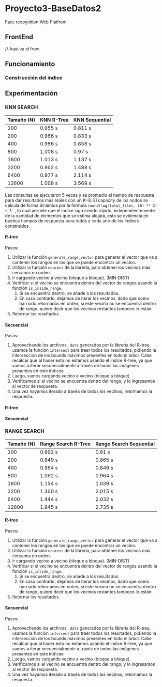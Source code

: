 # Proyecto3-BaseDatos2
Face recognition Web Platfrom



## FrontEnd

// Aqui va el front 


## Funcionamiento

### Construcción del índice


## Experimentación


### KNN SEARCH

| Tamaño (N)  | KNN R-Tree | KNN Sequential      |
| --- | ----------- |   ---    |
| 100 | 0.955 s | 0.811 s       |
| 200      | 0.966 s       |  0.833 s     |
| 400   | 0.986 s        |   0.858 s    |
| 800   | 1.008 s        | 0.97 s      |
| 1600   | 1.013 s        |  1.137 s    |
| 3200   | 0.962  s      |  1.488 s    |
| 6400   | 0.977 s        |  2.114 s     |
| 12800   | 1.068 s        |  3.569 s     |


Las consultas se ejecutaron 5 veces y se promedio el tiempo de respuesta para dar resultados más reales con un K=8. El capacity de los nodos se calcula de forma dinámica por la fórmula ```round(log(total_files, 10) ** 2) + 3 ``` , lo cual permite que el índice siga siendo rápido, independientemente de la cantidad de elementos que se estima alojará, esto se evidencia en buenos tiempos de respuesta para todos y cada uno de los índices construidos.


#### R-tree

Pasos:

1) Utilizar la función `generate_range_vector` para generar el vector que va a contener los rangos en los que se puede encontrar un vecino.
2) Utilizar la función `nearest` de la librería, para obtener los vecinos más cercanos en orden.
3) Ir cargando vecino a vecino (bloque a bloque). (MIN-DIST)
4) Verificar si el vecino se encuentra dentro del vector de rangos usando la función `is_inside_range`.
    1) Si se encuentra dentro, se añade a los resultados.
    2) En caso contrario, dejamos de iterar los vecinos, dado que como han sido retornados en orden, si este vecino no se encuentra dentro de rango, quiere decir que los vecinos restantes tampoco lo están.
5) Retornar los resultados.

#### Secuencial
    
Pasos:

1) Aprovechando los archivos `.data` generados por la librería del R-tree, usamos la función `intersect` para traer todos los resultados, pidiendo la intersección de los bounds máximos presentes en todo el árbol. Cabe recalcar que al hacer esto no estamos usando el índice R-tree, ya que vamos a iterar secuencialmente a través de todos las imágenes presentes en este índicea
2) Luego, vamos cargando vecino a vecino (bloque a bloque).
3) Verificamos si el vecino se encuentra dentro del rango, y lo ingresamos al vector de respuesta.
4) Una vez hayamos iterado a través de todos los vecinos, retornamos la respuesta.



#### R-tree
#### Secuencial

### RANGE SEARCH

| Tamaño (N)  | Range Search R-Tree | Range Search Sequential      |
| --- | ----------- |   ---    |
| 100 |  0.892 s| 0.81 s |
| 200      | 0.849 s|  0.865 s     |
| 400   |0.964 s |   0.849 s    |
| 800   | 1.062 s | 0.964 s      |
| 1600   |1.154 s |  1.039 s    |
| 3200   |1.360 s |  2.015 s    |
| 6400   | 1.444 s|  2.032 s     |
| 12800   |1.945 s|  2.735 s     |

#### R-tree

Pasos:

1) Utilizar la función `generate_range_vector` para generar el vector que va a contener los rangos en los que se puede encontrar un vecino.
2) Utilizar la función `nearest` de la librería, para obtener los vecinos más cercanos en orden.
3) Ir cargando vecino a vecino (bloque a bloque). (MIN-DIST)
4) Verificar si el vecino se encuentra dentro del vector de rangos usando la función `is_inside_range`.
    1) Si se encuentra dentro, se añade a los resultados.
    2) En caso contrario, dejamos de iterar los vecinos, dado que como han sido retornados en orden, si este vecino no se encuentra dentro de rango, quiere decir que los vecinos restantes tampoco lo están.
5) Retornar los resultados.

#### Secuencial
    
Pasos:

1) Aprovechando los archivos `.data` generados por la librería del R-tree, usamos la función `intersect` para traer todos los resultados, pidiendo la intersección de los bounds máximos presentes en todo el árbol. Cabe recalcar que al hacer esto no estamos usando el índice R-tree, ya que vamos a iterar secuencialmente a través de todos las imágenes presentes en este índicea
2) Luego, vamos cargando vecino a vecino (bloque a bloque).
3) Verificamos si el vecino se encuentra dentro del rango, y lo ingresamos al vector de respuesta.
4) Una vez hayamos iterado a través de todos los vecinos, retornamos la respuesta.
